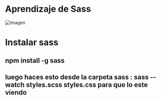 # Aprendizaje de Sass 
<picture>
  <img alt="Imagen" src="https://w7.pngwing.com/pngs/780/540/png-transparent-web-development-sass-cascading-style-sheets-less-preprocessor-psd-purple-web-design-violet-thumbnail.png">
</picture>

# Instalar sass
## npm install -g sass
## luego  haces esto desde la carpeta sass : sass --watch styles.scss styles.css para que lo este viendo